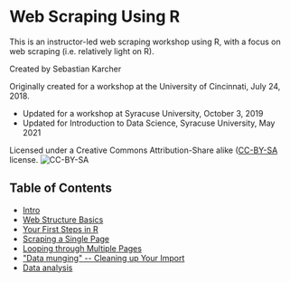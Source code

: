 # Web Scraping Using R
This is an instructor-led web scraping workshop using R, with a focus on web scraping (i.e. relatively light on R).

Created by Sebastian Karcher

Originally created for a workshop at the University of Cincinnati, July 24, 2018.

* Updated for a workshop at Syracuse University, October 3, 2019
* Updated for Introduction to Data Science, Syracuse University, May 2021

Licensed under a Creative Commons Attribution-Share alike  ([CC-BY-SA](https://creativecommons.org/licenses/by-sa/4.0/legalcode) license. ![CC-BY-SA](https://i.creativecommons.org/l/by-sa/4.0/88x31.png)

## Table of Contents

* [Intro](intro)
* [Web Structure Basics](web-structure-basics)
* [Your First Steps in R](first-steps-r)
* [Scraping a Single Page](scraping-single-page)
* [Looping through Multiple Pages](looping-multiple-pages)
* ["Data munging" -- Cleaning up Your Import](cleaning-data)
* [Data analysis](data-analysis)
